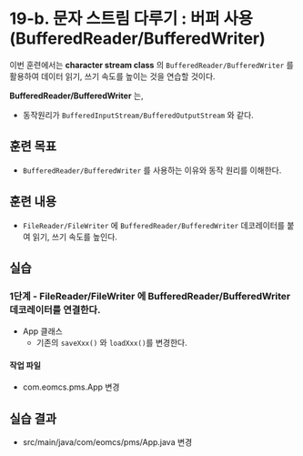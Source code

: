# 19-b. 문자 스트림 다루기 : 버퍼 사용(BufferedReader/BufferedWriter)

이번 훈련에서는 **character stream class** 의 `BufferedReader/BufferedWriter` 를 활용하여 데이터 읽기, 쓰기 속도를 높이는 것을 연습할 것이다.

**BufferedReader/BufferedWriter** 는,
- 동작원리가 `BufferedInputStream/BufferedOutputStream` 와 같다.


## 훈련 목표

- `BufferedReader/BufferedWriter` 를 사용하는 이유와 동작 원리를 이해한다.

## 훈련 내용

- `FileReader/FileWriter` 에 `BufferedReader/BufferedWriter` 데코레이터를 붙여 읽기, 쓰기 속도를 높인다.


## 실습


### 1단계 - FileReader/FileWriter 에 BufferedReader/BufferedWriter 데코레이터를 연결한다.

- App 클래스
  - 기존의 `saveXxx()` 와 `loadXxx()`를 변경한다.

#### 작업 파일

- com.eomcs.pms.App 변경


## 실습 결과

- src/main/java/com/eomcs/pms/App.java 변경
